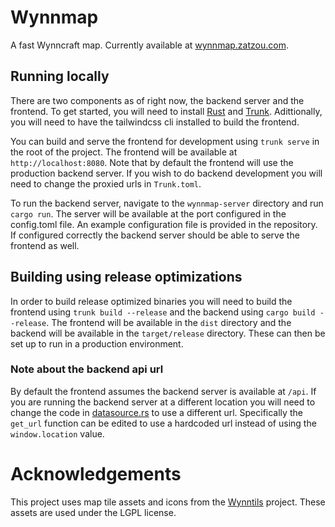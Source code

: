 # Wynnmap

A fast Wynncraft map. Currently available at [wynnmap.zatzou.com](https://wynnmap.zatzou.com).

## Running locally

There are two components as of right now, the backend server and the frontend. To get started, you will need to install [Rust](https://rustup.rs/) and [Trunk](https://trunkrs.dev/). Adittionally, you will need to have the tailwindcss cli installed to build the frontend.

You can build and serve the frontend for development using `trunk serve` in the root of the project. The frontend will be available at `http://localhost:8080`. Note that by default the frontend will use the production backend server. If you wish to do backend development you will need to change the proxied urls in `Trunk.toml`.

To run the backend server, navigate to the `wynnmap-server` directory and run `cargo run`. The server will be available at the port configured in the config.toml file. An example configuration file is provided in the repository. If configured correctly the backend server should be able to serve the frontend as well.

## Building using release optimizations

In order to build release optimized binaries you will need to build the frontend using `trunk build --release` and the backend using `cargo build --release`. The frontend will be available in the `dist` directory and the backend will be available in the `target/release` directory. These can then be set up to run in a production environment.

### Note about the backend api url

By default the frontend assumes the backend server is available at `/api`. If you are running the backend server at a different location you will need to change the code in [datasource.rs](/src/datasource.rs) to use a different url. Specifically the `get_url` function can be edited to use a hardcoded url instead of using the `window.location` value.

# Acknowledgements

This project uses map tile assets and icons from the [Wynntils](https://github.com/Wynntils) project. These assets are used under the LGPL license.
